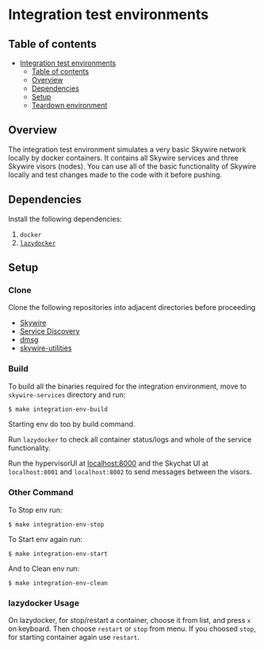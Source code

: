 # Integration test environments

## Table of contents

- [Integration test environments](#integration-test-environments)
  - [Table of contents](#table-of-contents)
  - [Overview](#overview)
  - [Dependencies](#dependencies)
  - [Setup](#setup)
  - [Teardown environment](#teardown-environment)


## Overview

The integration test environment simulates a very basic Skywire network locally by docker containers. It contains all Skywire services and three Skywire visors (nodes). You can use all of the basic functionality of Skywire locally and test changes made to the code with it before pushing. 

## Dependencies
Install the following dependencies: 
1. `docker`
2. [`lazydocker`](https://github.com/jesseduffield/lazydocker)

## Setup
### **Clone**
Clone the following repositories into adjacent directories before proceeding  
- [Skywire](https://github.com/skycoin/skywire)  
- [Service Discovery](https://github.com/SkycoinPro/skycoin-service-discovery)   
- [dmsg](https://github.com/skycoin/dmsg)  
- [skywire-utilities](https://github.com/skycoin/skywire-utilities)  

### **Build**
To build all the binaries required for the integration environment, move to `skywire-services` directory and run:
  ```bash
  $ make integration-env-build
  ```
  Starting env do too by build command.
  
  Run `lazydocker` to check all container status/logs and whole of the service functionality.

  Run the hypervisorUI at [localhost:8000](https://localhost:8000) and the Skychat UI at `localhost:8001` and `localhost:8002` to send messages between the visors.

### **Other Command**
  To Stop env run:
  ```
  $ make integration-env-stop
  ```
  To Start env again run:
  ```
  $ make integration-env-start
  ```
  And to Clean env run:
  ```
  $ make integration-env-clean
  ```

### **lazydocker Usage**
On lazydocker, for stop/restart a container, choose it from list, and press `x` on keyboard. Then choose `restart` or `stop` from menu. If you choosed `stop`, for starting container again use `restart`.